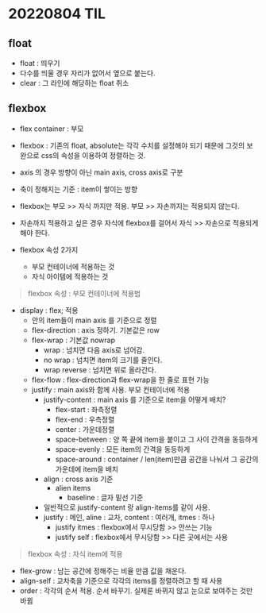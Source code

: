 # 20220804 TIL

## float

- float : 띄우기
- 다수를 띄울 경우 자리가 없어서 옆으로 붙는다.
- clear : 그 라인에 해당하는 float 취소

## flexbox

- flex container : 부모
- flexbox : 기존의 float, absolute는 각각 수치를 설정해야 되기 때문에 그것의 보완으로 css의 속성을 이용하여 정렬하는 것.
- axis 의 경우 방향이 아닌 main axis, cross axis로 구분
- 축이 정해지는 기준 : item이 쌓이는 방향

- flexbox는 부모 >> 자식 까지만 적용. 부모 >> 자손까지는 적용되지 않는다.
- 자손까지 적용하고 싶은 경우 자식에 flexbox를 걸어서 자식 >> 자손으로 적용되게 해야 한다.

- flexbox 속성 2가지
  - 부모 컨테이너에 적용하는 것
  - 자식 아이템에 적용하는 것

> flexbox 속성 : 부모 컨테이너에 적용법

- display : flex; 적용
  - 안의 item들이 main axis 를 기준으로 정렬
  - flex-direction : axis 정하기. 기본값은 row
  - flex-wrap : 기본값 nowrap
    - wrap : 넘치면 다음 axis로 넘어감. 
    - no wrap : 넘치면 item의 크기를 줄인다.
    - wrap reverse : 넘치면 위로 올라간다.
  - flex-flow : flex-direction과 flex-wrap을 한 줄로 표현 가능
  - justify : main axis와 함께 사용. 부모 컨테이너에 적용
    - justify-content : main axis 를 기준으로 item을 어떻게 배치?
      - flex-start : 좌측정렬
      - flex-end : 우측정렬
      - center : 가운데정렬
      - space-between : 양 쪽 끝에 item을 붙이고 그 사이 간격을 동등하게
      - space-evenly : 모든 item의 간격을 동등하게
      - space-around : container / len(item)만큼 공간을 나눠서 그 공간의 가운데에 item을 배치
    - align : cross axis 기준
      - alien items
        - baseline : 글자 밑선 기준
    - 일반적으로 justify-content 랑 align-items를 같이 사용.
    - justify : 메인, aline : 교차, content : 여러개, itmes : 하나
      - justify itmes : flexbox에서 무시당함 >> 안쓰는 기능
      - justify self : flexbox에서 무시당함 >> 다른 곳에서는 사용

> flexbox 속성 : 자식 item에 적용

- flex-grow : 남는 공간에 정해주는 비율 만큼 값을 채운다.
- align-self : 교차축을 기준으로 각각의 items를 정렬하려고 할 때 사용
- order : 각각의 순서 적용. 순서 바꾸기. 실제론 바뀌지 않고 눈으로 보여주는 것만 바뀜



